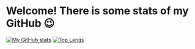 # Welcome! There is some stats of my GitHub 😉

[![My GitHub stats](https://github-readme-stats.vercel.app/api/?username=AllaYefremova&show_icons=true&theme=dark&hide=issues)](https://github.com/AllaYefremova) 
[![Top Langs](https://github-readme-stats.vercel.app/api/top-langs/?username=AllaYefremova&show_icons=true&theme=dark&layout=compact&hide=handlebars)](https://github.com/AllaYefremova)
